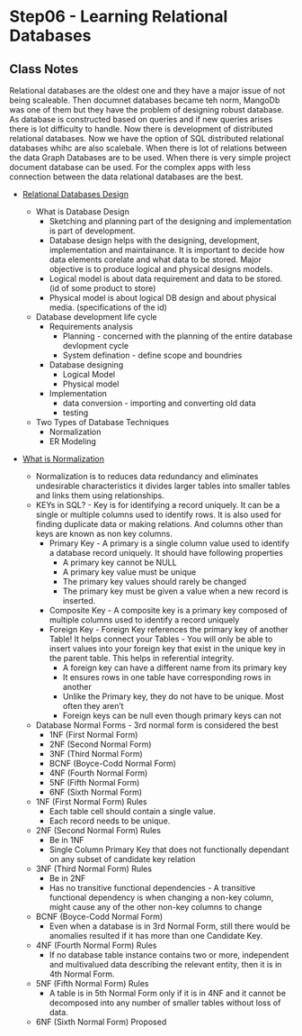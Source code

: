 # Step06 - Learning Relational Databases

## Class Notes

Relational databases are the oldest one and they have a major issue of not being scaleable. Then documnet databases became teh norm, MangoDb was one of them but they have the problem of designing robust database. As database is constructed based on queries and if new queries arises there is lot difficulty to handle. Now there is development of distributed relational databases. Now we have the option of SQL distributed relational databases whihc are also scalebale. When there is lot of relations between the data Graph Databases are to be used. When there is very simple project document database can be used. For the complex apps with less connection between the data relational databases are the best.

- [Relational Databases Design](https://www.guru99.com/database-design.html)

  - What is Database Design
    - Sketching and planning part of the designing and implementation is part of development.
    - Database design helps with the designing, development, implementation and maintainance. It is important to decide how data elements corelate and what data to be stored. Major objective is to produce logical and physical designs models.
    - Logical model is about data requirement and data to be stored. (id of some product to store)
    - Physical model is about logical DB design and about physical media. (specifications of the id)
  - Database development life cycle
    - Requirements analysis
      - Planning - concerned with the planning of the entire database devlopment cycle
      - System defination - define scope and boundries
    - Database designing
      - Logical Model
      - Physical model
    - Implementation
      - data conversion - importing and converting old data
      - testing
  - Two Types of Database Techniques
    - Normalization
    - ER Modeling

- [What is Normalization](https://www.guru99.com/database-normalization.html)
  - Normalization is to reduces data redundancy and eliminates undesirable characteristics it divides larger tables into smaller tables and links them using relationships.
  - KEYs in SQL? - Key is for identifying a record uniquely. It can be a single or multiple columns used to identify rows. It is also used for finding duplicate data or making relations. And columns other than keys are known as non key columns.
    - Primary Key - A primary is a single column value used to identify a database record uniquely. It should have following properties
      - A primary key cannot be NULL
      - A primary key value must be unique
      - The primary key values should rarely be changed
      - The primary key must be given a value when a new record is inserted.
    - Composite Key - A composite key is a primary key composed of multiple columns used to identify a record uniquely
    - Foreign Key - Foreign Key references the primary key of another Table! It helps connect your Tables - You will only be able to insert values into your foreign key that exist in the unique key in the parent table. This helps in referential integrity.
      - A foreign key can have a different name from its primary key
      - It ensures rows in one table have corresponding rows in another
      - Unlike the Primary key, they do not have to be unique. Most often they aren’t
      - Foreign keys can be null even though primary keys can not
  - Database Normal Forms - 3rd normal form is considered the best
    - 1NF (First Normal Form)
    - 2NF (Second Normal Form)
    - 3NF (Third Normal Form)
    - BCNF (Boyce-Codd Normal Form)
    - 4NF (Fourth Normal Form)
    - 5NF (Fifth Normal Form)
    - 6NF (Sixth Normal Form)
  - 1NF (First Normal Form) Rules
    - Each table cell should contain a single value.
    - Each record needs to be unique.
  - 2NF (Second Normal Form) Rules
    - Be in 1NF
    - Single Column Primary Key that does not functionally dependant on any subset of candidate key relation
  - 3NF (Third Normal Form) Rules
    - Be in 2NF
    - Has no transitive functional dependencies - A transitive functional dependency is when changing a non-key column, might cause any of the other non-key columns to change
  - BCNF (Boyce-Codd Normal Form)
    - Even when a database is in 3rd Normal Form, still there would be anomalies resulted if it has more than one Candidate Key.
  - 4NF (Fourth Normal Form) Rules
    - If no database table instance contains two or more, independent and multivalued data describing the relevant entity, then it is in 4th Normal Form.
  - 5NF (Fifth Normal Form) Rules
    - A table is in 5th Normal Form only if it is in 4NF and it cannot be decomposed into any number of smaller tables without loss of data.
  - 6NF (Sixth Normal Form) Proposed
